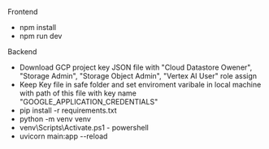 Frontend 
- npm install
- npm run dev 

Backend
- Download GCP project key JSON file with "Cloud Datastore Owener", "Storage Admin", "Storage Object Admin", "Vertex AI User" role assign
- Keep Key file in safe folder and set enviroment varibale in local machine with path of this file with key name "GOOGLE_APPLICATION_CREDENTIALS"
- pip install -r requirements.txt
- python -m venv venv
- venv\Scripts\Activate.ps1 - powershell
- uvicorn main:app --reload
